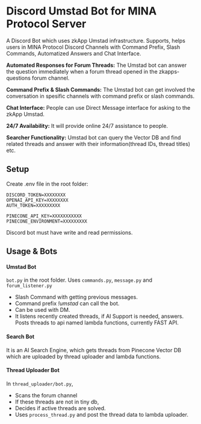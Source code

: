 # Discord Umstad Bot for MINA Protocol Server
A Discord Bot which uses zkApp Umstad infrastructure. Supports, helps users in MINA Protocol Discord Channels with Command Prefix, Slash Commands, Automatized Answers and Chat Interface.

**Automated Responses for Forum Threads:** The Umstad bot can answer the question immediately when a forum thread opened in the zkapps-questions forum channel.

**Command Prefix & Slash Commands:** The Umstad bot can get involved the conversation in spesific channels with command prefix or slash commands.

**Chat Interface:** People can use Direct Message interface for asking to the zkApp Umstad.

**24/7 Availability:** It will provide online 24/7 assistance to people.

**Searcher Functionality:**  Umstad bot can query the Vector DB and find related threads and answer with their information(thread IDs, thread titles) etc.

## Setup

Create .env file in the root folder:
```
DISCORD_TOKEN=XXXXXXXX
OPENAI_API_KEY=XXXXXXXX
AUTH_TOKEN=XXXXXXXXX

PINECONE_API_KEY=XXXXXXXXXXX
PINECONE_ENVIRONMENT=XXXXXXXXX
```

Discord bot must have write and read permissions.

## Usage & Bots

#### Umstad Bot
```bot.py``` in the root folder. Uses ```commands.py```, ```message.py``` and ```forum_listener.py```

- Slash Command with getting previous messages.
- Command prefix _!umstad_ can call the bot.
- Can be used with DM.
- It listens recently created threads, if AI Support is needed, answers. Posts threads to api named lambda functions, currently FAST API.

#### Search Bot
It is an AI Search Engine, which gets threads from Pinecone Vector DB which are uploaded by thread uploader and lambda functions.

#### Thread Uploader Bot
In ```thread_uploader/bot.py```,
- Scans the forum channel 
- If these threads are not in tiny db, 
- Decides if active threads are solved. 
- Uses ```process_thread.py``` and post the thread data to lambda uploader.





